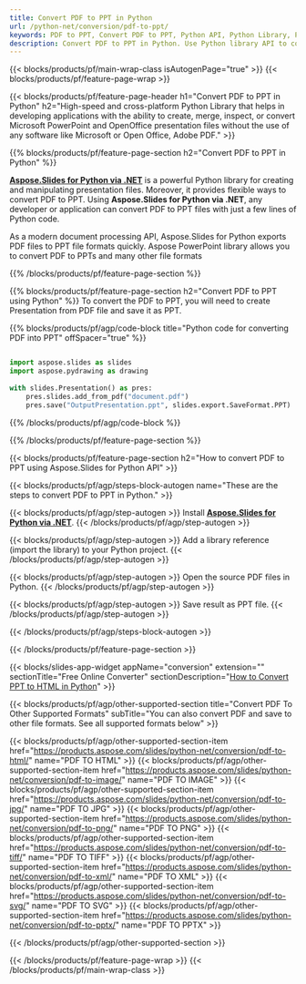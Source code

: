 ```yaml
---
title: Convert PDF to PPT in Python
url: /python-net/conversion/pdf-to-ppt/
keywords: PDF to PPT, Convert PDF to PPT, Python API, Python Library, PDF, PPT
description: Convert PDF to PPT in Python. Use Python library API to convert PDF files to PPTs
---
```


{{< blocks/products/pf/main-wrap-class isAutogenPage="true" >}}
{{< blocks/products/pf/feature-page-wrap >}}

{{< blocks/products/pf/feature-page-header h1="Convert PDF to PPT in Python" h2="High-speed and cross-platform Python Library that helps in developing applications with the ability to create, merge, inspect, or convert Microsoft PowerPoint and OpenOffice presentation files without the use of any software like Microsoft or Open Office, Adobe PDF." >}}

{{% blocks/products/pf/feature-page-section h2="Convert PDF to PPT in Python" %}}

[**Aspose.Slides for Python via .NET**](https://products.aspose.com/slides/python-net/) is a powerful Python library for creating and manipulating presentation files. Moreover, it provides flexible ways to convert PDF to PPT. Using **Aspose.Slides for Python via .NET**, any developer or application can convert PDF to PPT files with just a few lines of Python code.

As a modern document processing API, Aspose.Slides for Python exports PDF files to PPT file formats quickly. Aspose PowerPoint library allows you to convert PDF to PPTs and many other file formats

{{% /blocks/products/pf/feature-page-section %}}

{{% blocks/products/pf/feature-page-section  h2="Convert PDF to PPT using Python" %}}
To convert the PDF to PPT, you will need to create Presentation from PDF file and save it as PPT.

{{% blocks/products/pf/agp/code-block title="Python code for converting PDF into PPT" offSpacer="true" %}}

```python

import aspose.slides as slides
import aspose.pydrawing as drawing
        
with slides.Presentation() as pres:
    pres.slides.add_from_pdf("document.pdf")
    pres.save("OutputPresentation.ppt", slides.export.SaveFormat.PPT)

```


{{% /blocks/products/pf/agp/code-block %}}

{{% /blocks/products/pf/feature-page-section %}}

{{< blocks/products/pf/feature-page-section  h2="How to convert PDF to PPT using Aspose.Slides for Python API" >}}

{{< blocks/products/pf/agp/steps-block-autogen name="These are the steps to convert PDF to PPT in Python." >}}

{{< blocks/products/pf/agp/step-autogen >}}
Install [**Aspose.Slides for Python via .NET**](https://products.aspose.com/slides/python-net/).
{{< /blocks/products/pf/agp/step-autogen >}}

{{< blocks/products/pf/agp/step-autogen >}}
Add a library reference (import the library) to your Python project.
{{< /blocks/products/pf/agp/step-autogen >}}

{{< blocks/products/pf/agp/step-autogen >}}
Open the source PDF files in Python.
{{< /blocks/products/pf/agp/step-autogen >}}

{{< blocks/products/pf/agp/step-autogen >}}
Save result as PPT file.
{{< /blocks/products/pf/agp/step-autogen >}}

{{< /blocks/products/pf/agp/steps-block-autogen >}}

{{< /blocks/products/pf/feature-page-section >}}

{{< blocks/slides-app-widget  appName="conversion" extension="" sectionTitle="Free Online Converter" sectionDescription="[How to Convert PPT to HTML in Python](https://products.aspose.com/slides/en/python-net/conversion/ppt-to-html/)" >}}

{{< blocks/products/pf/agp/other-supported-section title="Convert PDF To Other Supported Formats" subTitle="You can also convert PDF and save to other file formats. See all supported formats below" >}}

{{< blocks/products/pf/agp/other-supported-section-item href="https://products.aspose.com/slides/python-net/conversion/pdf-to-html/" name="PDF TO HTML" >}}
{{< blocks/products/pf/agp/other-supported-section-item href="https://products.aspose.com/slides/python-net/conversion/pdf-to-image/" name="PDF TO IMAGE" >}}
{{< blocks/products/pf/agp/other-supported-section-item href="https://products.aspose.com/slides/python-net/conversion/pdf-to-jpg/" name="PDF TO JPG" >}}
{{< blocks/products/pf/agp/other-supported-section-item href="https://products.aspose.com/slides/python-net/conversion/pdf-to-png/" name="PDF TO PNG" >}}
{{< blocks/products/pf/agp/other-supported-section-item href="https://products.aspose.com/slides/python-net/conversion/pdf-to-tiff/" name="PDF TO TIFF" >}}
{{< blocks/products/pf/agp/other-supported-section-item href="https://products.aspose.com/slides/python-net/conversion/pdf-to-xml/" name="PDF TO XML" >}}
{{< blocks/products/pf/agp/other-supported-section-item href="https://products.aspose.com/slides/python-net/conversion/pdf-to-svg/" name="PDF TO SVG" >}}
{{< blocks/products/pf/agp/other-supported-section-item href="https://products.aspose.com/slides/python-net/conversion/pdf-to-pptx/" name="PDF TO PPTX" >}}


{{< /blocks/products/pf/agp/other-supported-section >}}

{{< /blocks/products/pf/feature-page-wrap >}}
{{< /blocks/products/pf/main-wrap-class >}}